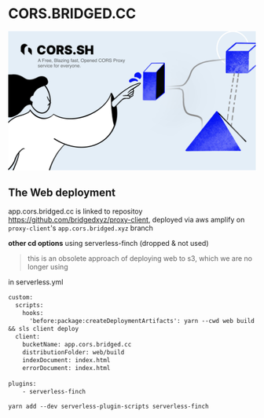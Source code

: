 # CORS.BRIDGED.CC

![cors.sh cover artwork](./docs/artwork_cors.sh.jpg)

## The Web deployment

app.cors.bridged.cc is linked to repositoy https://github.com/bridgedxyz/proxy-client, deployed via aws amplify on `proxy-client`'s `app.cors.bridged.xyz` branch

**other cd options**
using serverless-finch (dropped & not used)

> this is an obsolete approach of deploying web to s3, which we are no longer using

in serverless.yml

```
custom:
  scripts:
    hooks:
      'before:package:createDeploymentArtifacts': yarn --cwd web build && sls client deploy
  client:
    bucketName: app.cors.bridged.cc
    distributionFolder: web/build
    indexDocument: index.html
    errorDocument: index.html

plugins:
    - serverless-finch
```

```
yarn add --dev serverless-plugin-scripts serverless-finch
```
